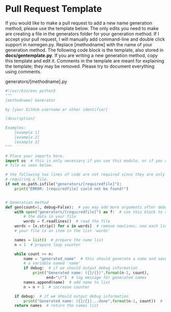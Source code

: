 # Pull Request Template

If you would like to make a pull request to add a new name generation method, please use the template below. The only edits you need to make are creating a file in the generators folder for your generation method. If I accept your pull request, I will manually add command-line and double click support in namegen.py. Replace [methodname] with the name of your generation method. The following code block is the template, also stored in **docs/gentemplate.py**. If you are writing a new generation method, copy this template and edit it. Comments in the template are meant for explaining the template; they may be removed. Please try to document everything using comments.

generators/[methodname].py

``` python
#!/usr/bin/env python3
"""
[methodname] Generator

by [your GitHub username or other identifier]

[description]

Examples:
    [example 1]
    [example 2]
    [example 3]
"""

# Place your imports here.
import os  # this is only necessary if you use this module, or if you require a
# file as seen below.

# the following two lines of code are not required since they are only for
# requiring a file.
if not os.path.isfile("generators/[requiredfile]"):
    print("ERROR: [requiredfile] could not be found!")


# Generation method
def gen(count=1, debug=False):  # you may add more arguments after debug
    with open("generators/[requiredfile]") as f:  # use this block to read all
        # the data in your file
        words = f.readlines()  # read the file
    words = [x.strip() for x in words]  # remove newlines, now each line in
    # your file is an item in the list 'words'

    names = list()  # prepare the name list
    n = 1  # prepare loop counter

    while count >= n:
        name = "generated_name"  # this should generate a name and save it in
        # a variable named 'name'
        if debug:  # if we should output debug information
            print("Generated name: ({}/{})".format(n-1, count),
                  end="\r")  # log message for generated names
        names.append(name)  # add name to list
        n = n + 1  # increase counter

    if debug:  # if we should output debug information
        print("Generated name: ({}/{})...done".format(n-1, count))  # log msg
    return names  # return the names list

```
